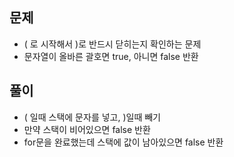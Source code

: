 ## 문제
- ( 로 시작해서 )로 반드시 닫히는지 확인하는 문제
- 문자열이 올바른 괄호면 true, 아니면 false 반환

## 풀이
- ( 일때 스택에 문자를 넣고, )일때 빼기
- 만약 스택이 비어있으면 false 반환
- for문을 완료했는데 스택에 값이 남아있으면 false 반환
